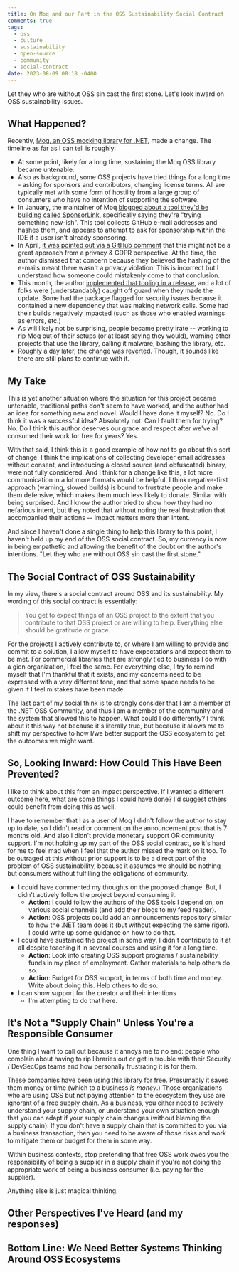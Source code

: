 ```yaml
---
title: On Moq and our Part in the OSS Sustainability Social Contract
comments: true
tags:
  - oss
  - culture
  - sustainability
  - open-source
  - community
  - social-contract
date: 2023-08-09 08:18 -0400
---
```

Let they who are without OSS sin cast the first stone. Let's look inward on OSS sustainability issues.

## What Happened?

Recently, [Moq, an OSS mocking library for .NET](https://github.com/moq/moq), made a change. The timeline as far as I can tell is roughly:

* At some point, likely for a long time, sustaining the Moq OSS library became untenable.
* Also as background, some OSS projects have tried things for a long time - asking for sponsors and contributors, changing license terms. All are typically met with some form of hostility from a large group of consumers who have no intention of supporting the software.
* In January, the maintainer of Moq [blogged about a tool they'd be building called SponsorLink](https://www.cazzulino.com/sponsorlink.html), specifically saying they're "trying something new-ish". This tool collects GitHub e-mail addresses and hashes them, and appears to attempt to ask for sponsorship within the IDE if a user isn't already sponsoring.
* In April, [it was pointed out via a GitHub comment](https://github.com/devlooped/SponsorLink/issues/10) that this might not be a great approach from a privacy & GDPR perspective. At the time, the author dismissed that concern because they believed the hashing of the e-mails meant there wasn't a privacy violation. This is incorrect but I understand how someone could mistakenly come to that conclusion.
* This month, the author [implemented that tooling in a release](https://github.com/moq/moq/releases/tag/v4.20.0), and a lot of folks were (understandably) caught off guard when they made the update. Some had the package flagged for security issues because it contained a new dependency that was making network calls. Some had their builds negatively impacted (such as those who enabled warnings as errors, etc.)
* As will likely not be surprising, people became pretty irate -- working to rip Moq out of their setups (or at least saying they would), warning other projects that use the library, calling it malware, bashing the library, etc. 
* Roughly a day later, [the change was reverted](https://github.com/moq/moq/releases/tag/v4.20.2). Though, it sounds like there are still plans to continue with it.

## My Take

This is yet another situation where the situation for this project became untenable, traditional paths don't seem to have worked, and the author had an idea for something new and novel. Would I have done it myself? No. Do I think it was a successful idea? Absolutely not. Can I fault them for trying? No. Do I think this author deserves our grace and respect after we've all consumed their work for free for years? Yes.

With that said, I think this is a good example of how not to go about this sort of change. I think the implications of collecting developer email addresses without consent, and introducing a closed source (and obfuscated) binary, were not fully considered. And I think for a change like this, a lot more communication in a lot more formats would be helpful. I think negative-first approach (warning, slowed builds) is bound to frustrate people and make them defensive, which makes them much less likely to donate. Similar with being surprised. And I know the author tried to show how they had no nefarious intent, but they noted that without noting the real frustration that accompanied their actions -- impact matters more than intent.

And since I haven't done a single thing to help this library to this point, I haven't held up my end of the OSS social contract. So, my currency is now in being empathetic and allowing the benefit of the doubt on the author's intentions. "Let they who are without OSS sin cast the first stone."

## The Social Contract of OSS Sustainability

In my view, there's a social contract around OSS and its sustainability. My wording of this social contract is essentially:

> You get to expect things of an OSS project to the extent that you contribute to that OSS project or are willing to help. Everything else should be gratitude or grace.

For the projects I actively contribute to, or where I am willing to provide and commit to a solution, I allow myself to have expectations and expect them to be met. For commercial libraries that are strongly tied to business I do with a gien organization, I feel the same. For everything else, I try to remind myself that I'm thankful that it exists, and my concerns need to be expressed with a very different tone, and that some space needs to be given if I feel mistakes have been made.

The last part of my social think is to strongly consider that I am a member of the .NET OSS Community, and thus I am a member of the community and the system that allowed this to happen. What could I do differently? I think about it this way not because it's literally true, but because it allows me to shift my perspective to how I/we better support the OSS ecosystem to get the outcomes we might want.

## So, Looking Inward: How Could This Have Been Prevented?

I like to think about this from an impact perspective. If I wanted a different outcome here, what are some things I could have done? I'd suggest others could benefit from doing this as well.

I have to remember that I as a user of Moq I didn't follow the author to stay up to date, so I didn't read or comment on the announcement post that is 7 months old. And also I didn't provide monetary support OR community support. I'm not holding up my part of the OSS social contract, so it's hard for me to feel mad when I feel that the author missed the mark on it too. To be outraged at this without prior support is to be a direct part of the problem of OSS sustainability, because it assumes we should be nothing but consumers without fulfilling the obligations of community.

* I could have commented my thoughts on the proposed change. But, I didn't actively follow the project beyond consuming it.
  * **Action**: I could follow the authors of the OSS tools I depend on, on various social channels (and add their blogs to my feed reader).
  * **Action**: OSS projects could add an announcements repository similar to how the .NET team does it (but without expecting the same rigor). I could write up some guidance on how to do that.
* I could have sustained the project in some way. I didn't contribute to it at all despite teaching it in several courses and using it for a long time.
  * **Action**: Look into creating OSS support programs / sustainability funds in my place of employment. Gather materials to help others do so.
  * **Action**: Budget for OSS support, in terms of both time and money. Write about doing this. Help others to do so.
* I can show support for the creator and their intentions
  * I'm attempting to do that here.

## It's Not a "Supply Chain" Unless You're a Responsible Consumer

One thing I want to call out because it annoys me to no end: people who complain about having to rip libraries out or get in trouble with their Security / DevSecOps teams and how personally frustrating it is for them. 

These companies have been using this library for free. Presumably it saves them money or time (which to a business _is money_.) Those organizations who are using OSS but not paying attention to the ecosystem they use are ignorant of a free supply chain. As a business, you either need to actively understand your supply chain, or understand your own situation enough that you can adapt if your supply chain changes (without blaming the supply chain). If you don't have a supply chain that is committed to you via a business transaction, then you need to be aware of those risks and work to mitigate them or budget for them in some way. 

Within business contexts, stop pretending that free OSS work owes you the responsibility of being a supplier in a supply chain if you're not doing the appropriate work of being a business consumer (i.e. paying for the supplier). 

Anything else is just magical thinking.

## Other Perspectives I've Heard (and my responses)

## Bottom Line: We Need Better Systems Thinking Around OSS Ecosystems
